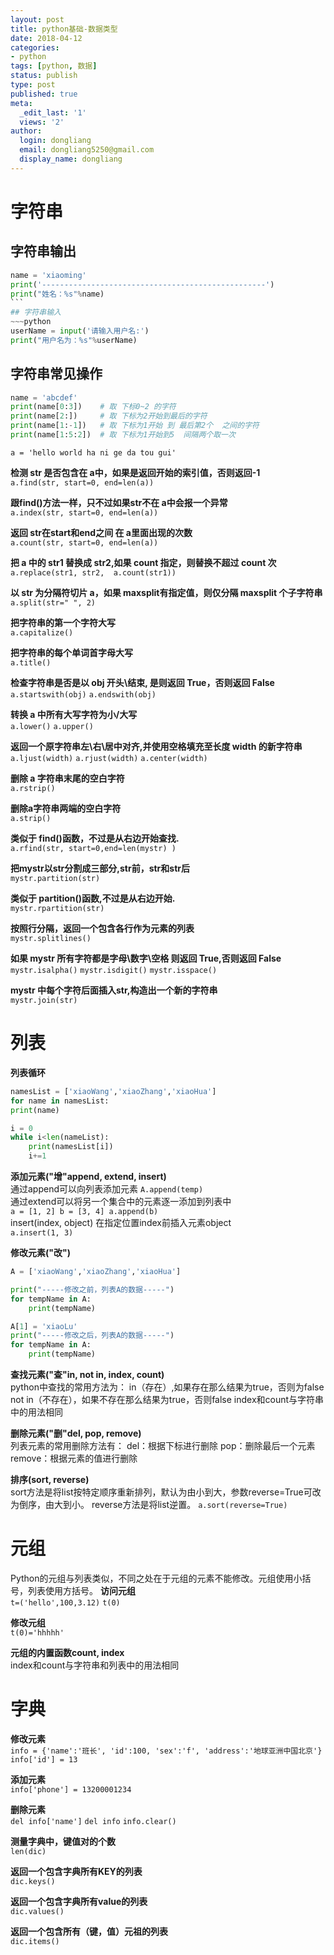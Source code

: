 ```yaml
---
layout: post
title: python基础-数据类型 
date: 2018-04-12
categories:
- python
tags: [python, 数据]
status: publish
type: post
published: true
meta:
  _edit_last: '1'
  views: '2'
author:
  login: dongliang
  email: dongliang5250@gmail.com
  display_name: dongliang
---
```

# 字符串  
## 字符串输出  
~~~python
name = 'xiaoming'  
print('--------------------------------------------------')  
print("姓名：%s"%name)  
```
## 字符串输入  
~~~python
userName = input('请输入用户名:')  
print("用户名为：%s"%userName)  
~~~
## 字符串常见操作  
~~~python
name = 'abcdef'  
print(name[0:3]) 	# 取 下标0~2 的字符  
print(name[2:]) 	# 取 下标为2开始到最后的字符  
print(name[1:-1]) 	# 取 下标为1开始 到 最后第2个  之间的字符  
print(name[1:5:2]) 	# 取 下标为1开始到5  间隔两个取一次  
~~~

`a = 'hello world ha ni ge da tou gui'`

**检测 str 是否包含在 a中，如果是返回开始的索引值，否则返回-1**  
`a.find(str, start=0, end=len(a))`

**跟find()方法一样，只不过如果str不在 a中会报一个异常**  
`a.index(str, start=0, end=len(a))`

**返回 str在start和end之间 在 a里面出现的次数**  
`a.count(str, start=0, end=len(a))`

**把 a 中的 str1 替换成 str2,如果 count 指定，则替换不超过 count 次**  
`a.replace(str1, str2,  a.count(str1))`

**以 str 为分隔符切片 a，如果 maxsplit有指定值，则仅分隔 maxsplit 个子字符串**  
`a.split(str=" ", 2) `

**把字符串的第一个字符大写**  
`a.capitalize()`

**把字符串的每个单词首字母大写**  
`a.title()`

**检查字符串是否是以 obj 开头\结束, 是则返回 True，否则返回 False**  
`a.startswith(obj)`  `a.endswith(obj)`

**转换 a 中所有大写字符为小/大写**  
`a.lower()`  `a.upper()`  

**返回一个原字符串左\右\居中对齐,并使用空格填充至长度 width 的新字符串**  
`a.ljust(width)`  `a.rjust(width)`  `a.center(width) ` 

**删除 a 字符串末尾的空白字符**   
`a.rstrip()`  
 
**删除a字符串两端的空白字符**    
`a.strip()`  

**类似于 find()函数，不过是从右边开始查找.**    
`a.rfind(str, start=0,end=len(mystr) )`

**把mystr以str分割成三部分,str前，str和str后**    
`mystr.partition(str)`

**类似于 partition()函数,不过是从右边开始.**     
`mystr.rpartition(str)`

**按照行分隔，返回一个包含各行作为元素的列表**      
`mystr.splitlines()`

**如果 mystr 所有字符都是字母\数字\空格 则返回 True,否则返回 False**      
`mystr.isalpha()`  `mystr.isdigit()`  `mystr.isspace()`

**mystr 中每个字符后面插入str,构造出一个新的字符串**      
`mystr.join(str)`  

# 列表  
**列表循环**    
~~~python
namesList = ['xiaoWang','xiaoZhang','xiaoHua']
for name in namesList:
print(name)
~~~
~~~python
i = 0
while i<len(nameList):
    print(namesList[i])
    i+=1
~~~
**添加元素("增"append, extend, insert)**   
通过append可以向列表添加元素 
`A.append(temp)`   
通过extend可以将另一个集合中的元素逐一添加到列表中  
`a = [1, 2] b = [3, 4] a.append(b)`  
insert(index, object) 在指定位置index前插入元素object  
`a.insert(1, 3)`    

**修改元素("改")**      
~~~python
A = ['xiaoWang','xiaoZhang','xiaoHua']

print("-----修改之前，列表A的数据-----")
for tempName in A:
    print(tempName)

A[1] = 'xiaoLu'
print("-----修改之后，列表A的数据-----")
for tempName in A:
    print(tempName)
~~~

**查找元素("查"in, not in, index, count)**    
python中查找的常用方法为：
	in（存在）,如果存在那么结果为true，否则为false
	not in（不存在），如果不存在那么结果为true，否则false
index和count与字符串中的用法相同

**删除元素("删"del, pop, remove)**    
列表元素的常用删除方法有：
	del：根据下标进行删除
	pop：删除最后一个元素
	remove：根据元素的值进行删除

**排序(sort, reverse)**    
sort方法是将list按特定顺序重新排列，默认为由小到大，参数reverse=True可改为倒序，由大到小。
reverse方法是将list逆置。
`a.sort(reverse=True)`

# 元组
Python的元组与列表类似，不同之处在于元组的元素不能修改。元组使用小括号，列表使用方括号。
**访问元组**    
`t=('hello',100,3.12)`
`t(0)`  

**修改元组**      
`t(0)='hhhhh'`

**元组的内置函数count, index**      
index和count与字符串和列表中的用法相同

# 字典
**修改元素**    
`info = {'name':'班长', 'id':100, 'sex':'f', 'address':'地球亚洲中国北京'}`  
`info['id'] = 13`  

**添加元素**    
`info['phone'] = 13200001234`

**删除元素**    
`del info['name']`
`del info`
`info.clear()`

**测量字典中，键值对的个数**    
`len(dic)`

**返回一个包含字典所有KEY的列表**    
`dic.keys()`

**返回一个包含字典所有value的列表**    
`dic.values()`

**返回一个包含所有（键，值）元祖的列表**    
`dic.items()`
